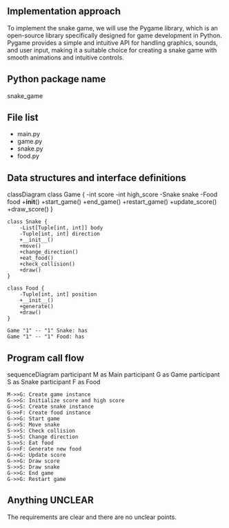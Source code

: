 ## Implementation approach

To implement the snake game, we will use the Pygame library, which is an open-source library specifically designed for game development in Python. Pygame provides a simple and intuitive API for handling graphics, sounds, and user input, making it a suitable choice for creating a snake game with smooth animations and intuitive controls.

## Python package name

snake_game

## File list

- main.py
- game.py
- snake.py
- food.py

## Data structures and interface definitions

classDiagram
    class Game {
        -int score
        -int high_score
        -Snake snake
        -Food food
        +__init__()
        +start_game()
        +end_game()
        +restart_game()
        +update_score()
        +draw_score()
    }

    class Snake {
        -List[Tuple[int, int]] body
        -Tuple[int, int] direction
        +__init__()
        +move()
        +change_direction()
        +eat_food()
        +check_collision()
        +draw()
    }

    class Food {
        -Tuple[int, int] position
        +__init__()
        +generate()
        +draw()
    }

    Game "1" -- "1" Snake: has
    Game "1" -- "1" Food: has


## Program call flow

sequenceDiagram
    participant M as Main
    participant G as Game
    participant S as Snake
    participant F as Food

    M->>G: Create game instance
    G->>G: Initialize score and high score
    G->>S: Create snake instance
    G->>F: Create food instance
    G->>G: Start game
    G->>S: Move snake
    S->>S: Check collision
    S->>S: Change direction
    S->>S: Eat food
    G->>F: Generate new food
    G->>G: Update score
    G->>G: Draw score
    S->>S: Draw snake
    G->>G: End game
    G->>G: Restart game


## Anything UNCLEAR

The requirements are clear and there are no unclear points.

